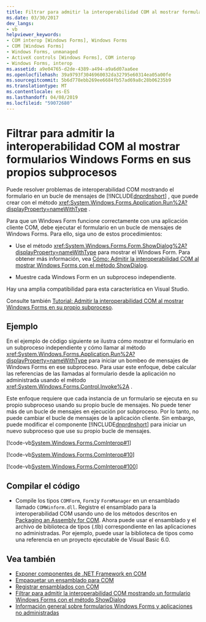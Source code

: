 ```yaml
---
title: Filtrar para admitir la interoperabilidad COM al mostrar formularios Windows Forms en sus propios subprocesos
ms.date: 03/30/2017
dev_langs:
- vb
helpviewer_keywords:
- COM interop [Windows Forms], Windows Forms
- COM [Windows Forms]
- Windows Forms, unmanaged
- ActiveX controls [Windows Forms], COM interop
- Windows Forms, interop
ms.assetid: a9e04765-d2de-4389-a494-a9a6d07aa6ee
ms.openlocfilehash: 39a9793f3046960032da32795e60314ea05a00fe
ms.sourcegitcommit: 5b6d778ebb269ee6684fb57ad69a8c28b06235b9
ms.translationtype: MT
ms.contentlocale: es-ES
ms.lasthandoff: 04/08/2019
ms.locfileid: "59072680"
---
```

# <a name="how-to-support-com-interop-by-displaying-each-windows-form-on-its-own-thread"></a>Filtrar para admitir la interoperabilidad COM al mostrar formularios Windows Forms en sus propios subprocesos
Puede resolver problemas de interoperabilidad COM mostrando el formulario en un bucle de mensajes de [!INCLUDE[dnprdnshort](../../../../includes/dnprdnshort-md.md)] , que puede crear con el método <xref:System.Windows.Forms.Application.Run%2A?displayProperty=nameWithType> .  
  
 Para que un Windows Form funcione correctamente con una aplicación cliente COM, debe ejecutar el formulario en un bucle de mensajes de Windows Forms. Para ello, siga uno de estos procedimientos:  
  
-   Use el método <xref:System.Windows.Forms.Form.ShowDialog%2A?displayProperty=nameWithType> para mostrar el Windows Form. Para obtener más información, vea [Cómo: Admitir la interoperabilidad COM al mostrar Windows Forms con el método ShowDialog](com-interop-by-displaying-a-windows-form-shadow.md).  
  
-   Muestre cada Windows Form en un subproceso independiente.  
  
 Hay una amplia compatibilidad para esta característica en Visual Studio.  
  
 Consulte también [Tutorial: Admitir la interoperabilidad COM al mostrar Windows Forms en su propio subproceso](https://docs.microsoft.com/previous-versions/visualstudio/visual-studio-2010/ms233639(v=vs.100)).  
  
## <a name="example"></a>Ejemplo  
 En el ejemplo de código siguiente se ilustra cómo mostrar el formulario en un subproceso independiente y cómo llamar al método <xref:System.Windows.Forms.Application.Run%2A?displayProperty=nameWithType> para iniciar un bombeo de mensajes de Windows Forms en ese subproceso. Para usar este enfoque, debe calcular las referencias de las llamadas al formulario desde la aplicación no administrada usando el método <xref:System.Windows.Forms.Control.Invoke%2A> .  
  
 Este enfoque requiere que cada instancia de un formulario se ejecuta en su propio subproceso usando su propio bucle de mensajes. No puede tener más de un bucle de mensajes en ejecución por subproceso. Por lo tanto, no puede cambiar el bucle de mensajes de la aplicación cliente. Sin embargo, puede modificar el componente [!INCLUDE[dnprdnshort](../../../../includes/dnprdnshort-md.md)] para iniciar un nuevo subproceso que use su propio bucle de mensajes.  
  
 [!code-vb[System.Windows.Forms.ComInterop#1](~/samples/snippets/visualbasic/VS_Snippets_Winforms/System.Windows.Forms.ComInterop/VB/COMForm.vb#1)]  
  
 [!code-vb[System.Windows.Forms.ComInterop#10](~/samples/snippets/visualbasic/VS_Snippets_Winforms/System.Windows.Forms.ComInterop/VB/FormManager.vb#10)]  
  
 [!code-vb[System.Windows.Forms.ComInterop#100](~/samples/snippets/visualbasic/VS_Snippets_Winforms/System.Windows.Forms.ComInterop/VB/Form1.vb#100)]  
  
## <a name="compiling-the-code"></a>Compilar el código  
  
-   Compile los tipos `COMForm`, `Form1`y `FormManager` en un ensamblado llamado `COMWinform.dll`. Registre el ensamblado para la interoperabilidad COM usando uno de los métodos descritos en [Packaging an Assembly for COM](../../interop/packaging-an-assembly-for-com.md). Ahora puede usar el ensamblado y el archivo de biblioteca de tipos (.tlb) correspondiente en las aplicaciones no administradas. Por ejemplo, puede usar la biblioteca de tipos como una referencia en un proyecto ejecutable de Visual Basic 6.0.  
  
## <a name="see-also"></a>Vea también

- [Exponer componentes de .NET Framework en COM](../../interop/exposing-dotnet-components-to-com.md)
- [Empaquetar un ensamblado para COM](../../interop/packaging-an-assembly-for-com.md)
- [Registrar ensamblados con COM](../../interop/registering-assemblies-with-com.md)
- [Filtrar para admitir la interoperabilidad COM mostrando un formulario Windows Forms con el método ShowDialog](com-interop-by-displaying-a-windows-form-shadow.md)
- [Información general sobre formularios Windows Forms y aplicaciones no administradas](windows-forms-and-unmanaged-applications-overview.md)
